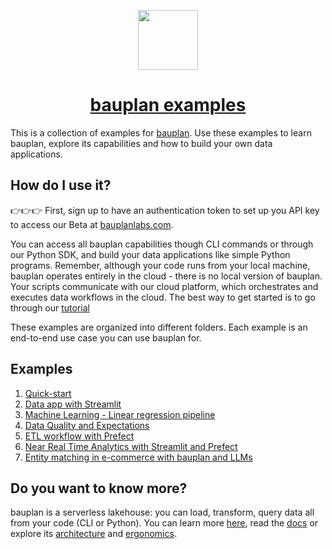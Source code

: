 <p align="center">
  <a href="https://bauplanlabs.com">
    <img src="https://public.assets.bauplanlabs.com/logo/bauplan-icon-color.png" height="96">
    <h1 align="center">bauplan examples</h1>
  </a>
</p>

This is a collection of examples for [bauplan](https://www.bauplanlabs.com/). Use these examples to learn bauplan, explore its capabilities and how to build your own data applications.

## How do I use it?

👉👉👉 First, sign up to have an authentication token to set up you API key to access our Beta at [bauplanlabs.com](https://www.bauplanlabs.com/#join).

You can access all bauplan capabilities though CLI commands or through our Python SDK, and build your data applications like simple Python programs.
Remember, although your code runs from your local machine, bauplan operates entirely in the cloud - there is no local version of bauplan.
Your scripts communicate with our cloud platform, which orchestrates and executes data workflows in the cloud.
The best way to get started is to go through our [tutorial](https://docs.bauplanlabs.com/en/latest/tutorial/index.html)

These examples are organized into different folders. Each example is an end-to-end use case you can use bauplan for.

## Examples

1. [Quick-start](01-quick-start)
2. [Data app with Streamlit](02-data-visualization-app)
3. [Machine Learning - Linear regression pipeline](03-ml-regression-model)
4. [Data Quality and Expectations](04-data-quality-expectations)
5. [ETL workflow with Prefect](05-import-data-orchestration)
6. [Near Real Time Analytics with Streamlit and Prefect](06-near-real-time)
7. [Entity matching in e-commerce with bauplan and LLMs](07-entity-matching-with-llm)

## Do you want to know more?

bauplan is a serverless lakehouse: you can load, transform, query data all from your code (CLI or Python).
You can learn more [here](https://www.bauplanlabs.com/), read the [docs](https://docs.bauplanlabs.com/) or explore its [architecture](https://arxiv.org/pdf/2308.05368) and [ergonomics](https://arxiv.org/pdf/2404.13682).

